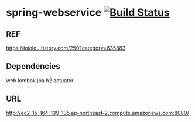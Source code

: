 # spring-webservice [![Build Status](https://travis-ci.org/hckim96/spring-webservice.svg?branch=master)](https://travis-ci.org/hckim96/spring-webservice)


## REF
https://jojoldu.tistory.com/250?category=635883

## Dependencies

web
lombok
jpa
h2
actuator

## URL
http://ec2-15-164-139-135.ap-northeast-2.compute.amazonaws.com:8080/
